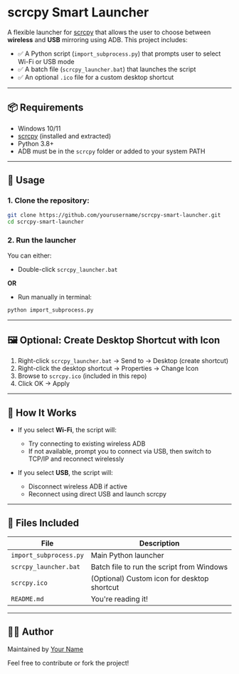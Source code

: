 # scrcpy Smart Launcher

A flexible launcher for [scrcpy](https://github.com/Genymobile/scrcpy) that allows the user to choose between **wireless** and **USB** mirroring using ADB. This project includes:

- ✅ A Python script (`import_subprocess.py`) that prompts user to select Wi-Fi or USB mode
- ✅ A batch file (`scrcpy_launcher.bat`) that launches the script
- ✅ An optional `.ico` file for a custom desktop shortcut

---

## 📦 Requirements

- Windows 10/11
- [scrcpy](https://github.com/Genymobile/scrcpy) (installed and extracted)
- Python 3.8+
- ADB must be in the `scrcpy` folder or added to your system PATH

---

## 🚀 Usage

### 1. Clone the repository:

```bash
git clone https://github.com/yourusername/scrcpy-smart-launcher.git
cd scrcpy-smart-launcher
```

### 2. Run the launcher

You can either:

- Double-click `scrcpy_launcher.bat`

**OR**

- Run manually in terminal:

```bash
python import_subprocess.py
```

---

## 🖼️ Optional: Create Desktop Shortcut with Icon

1. Right-click `scrcpy_launcher.bat` → Send to → Desktop (create shortcut)
2. Right-click the desktop shortcut → Properties → Change Icon
3. Browse to `scrcpy.ico` (included in this repo)
4. Click OK → Apply

---

## 🧠 How It Works

- If you select **Wi-Fi**, the script will:
  - Try connecting to existing wireless ADB
  - If not available, prompt you to connect via USB, then switch to TCP/IP and reconnect wirelessly

- If you select **USB**, the script will:
  - Disconnect wireless ADB if active
  - Reconnect using direct USB and launch scrcpy

---

## 📂 Files Included

| File                   | Description                                 |
|------------------------|---------------------------------------------|
| `import_subprocess.py` | Main Python launcher                        |
| `scrcpy_launcher.bat`  | Batch file to run the script from Windows   |
| `scrcpy.ico`           | (Optional) Custom icon for desktop shortcut |
| `README.md`            | You're reading it!                          |

---

## 🧑‍💻 Author

Maintained by [Your Name](https://github.com/yourusername)

Feel free to contribute or fork the project!
